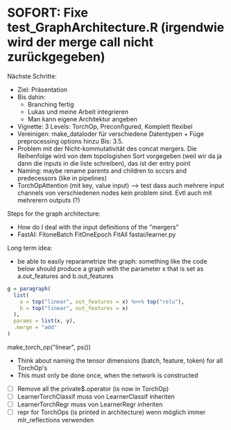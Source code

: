 # SOFORT: Fixe test_GraphArchitecture.R (irgendwie wird der merge call nicht zurückgegeben)

Nächste Schritte:
- Ziel: Präsentation
- Bis dahin:
    - Branching fertig
    - Lukas und meine Arbeit integrieren
    - Man kann eigene Architektur angeben
- Vignette: 3 Levels: TorchOp, Preconfigured, Komplett flexibel
- Vereinigen: make_dataloder für verschiedene Datentypen + Füge preprocessing options hinzu
Bis: 3.5.
- Problem mit der Nicht-kommutativität des concat mergers. Die Reihenfolge wird von
  dem topologishen Sort vorgegeben (weil wir da ja dann die inputs in die liste schreiben),
  das ist der entry point
- Naming: maybe rename parents and children to sccsrs and predecessors (like in pipelines)
- TorchOpAttention (mit key, value input) --> test dass auch mehrere input channels von
verschiedenen nodes kein problem sind. Evtl auch mit mehrerern outputs (?)


Steps for the graph architecture:
- How do I deal with the input definitions of the "mergers"
- FastAI: FitoneBatch FitOneEpoch FitAll fastai/learner.py


Long term idea:
- be able to easily reparametrize the graph: something like the code below should produce a graph
with the parameter x that is set as a.out_features and b.out_features
```r
g = paragraph(
  list(
    a = top("linear", out_features = x) %>>% top("relu"),
    b = top("linear", out_features = x)
  ),
  params = list(x, y),
  .merge = "add"
)

```

make_torch_op("linear", ps())
- Think about naming the tensor dimensions (batch, feature, token) for all TorchOp's
- This must only be done once, when the network is constructed

- [ ] Remove all the private$.operator (is now in TorchOp)
- [ ] LearnerTorchClassif muss von LearnerClassif inheriten
- [ ] LearnerTorchRegr muss von LearnerRegr inheriten
- [ ] repr for TorchOps (is printed in architecture)
wenn möglich immer mlr_reflections verwenden
